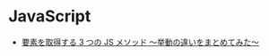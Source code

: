 # JavaScript

- [要素を取得する 3 つの JS メソッド 〜挙動の違いをまとめてみた〜](https://zenn.dev/harryduck/articles/e3e6c9d37e0169c05096)
